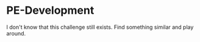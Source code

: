 # PE-Development

I don't know that this challenge still exists. Find something similar and play around.
